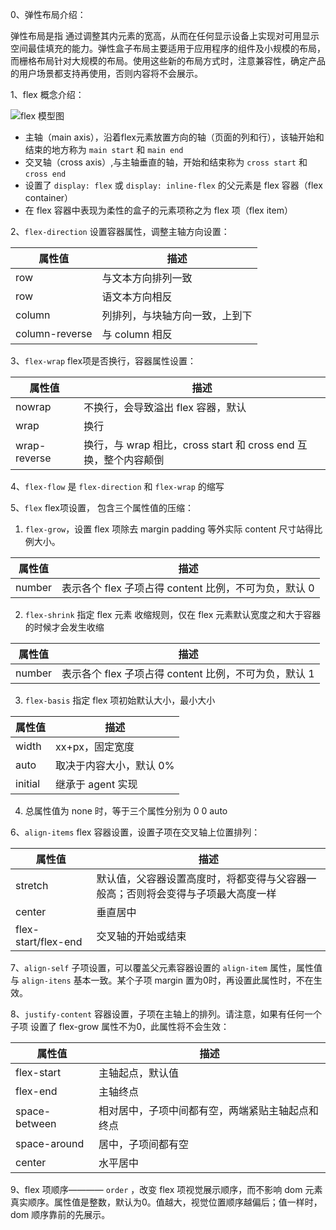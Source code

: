 0、弹性布局介绍：

  弹性布局是指 通过调整其内元素的宽高，从而在任何显示设备上实现对可用显示空间最佳填充的能力。弹性盒子布局主要适用于应用程序的组件及小规模的布局，而栅格布局针对大规模的布局。使用这些新的布局方式时，注意兼容性，确定产品的用户场景都支持再使用，否则内容将不会展示。
  
1、flex 概念介绍：

 ![flex 模型图](https://s20.postimg.cc/k9kx1iqfx/flex_1.png)
 
 * 主轴（main axis），沿着flex元素放置方向的轴（页面的列和行），该轴开始和结束的地方称为 `main start` 和 `main end`
 * 交叉轴（cross axis）,与主轴垂直的轴，开始和结束称为 `cross start` 和 `cross end`
 * 设置了 `display: flex` 或 `display: inline-flex` 的父元素是 flex 容器（flex container）
 * 在 flex 容器中表现为柔性的盒子的元素项称之为 flex 项（flex item）
 
2、`flex-direction` 设置容器属性，调整主轴方向设置：

 | 属性值 | 描述 |
 | -- | -- |
 | row | 与文本方向排列一致 |
 | row | 语文本方向相反 |
 | column | 列排列，与块轴方向一致，上到下 |
 | column-reverse | 与 column 相反 |
 
3、`flex-wrap` flex项是否换行，容器属性设置：


 | 属性值 | 描述 |
 | -- | -- |
 | nowrap | 不换行，会导致溢出 flex 容器，默认 |
 | wrap | 换行 |
 | wrap-reverse | 换行，与 wrap 相比，cross start 和 cross end 互换，整个内容颠倒 |
 
4、`flex-flow` 是 `flex-direction` 和 `flex-wrap` 的缩写

5、`flex` flex项设置， 包含三个属性值的压缩：

 1. `flex-grow`，设置 flex 项除去 margin padding 等外实际 content 尺寸站得比例大小。
 
 | 属性值 | 描述 |
 | -- | -- |
 | number | 表示各个 flex 子项占得 content 比例，不可为负，默认 0 |

 2. `flex-shrink` 指定 flex 元素 收缩规则，仅在 flex 元素默认宽度之和大于容器的时候才会发生收缩 

 | 属性值 | 描述 |
 | -- | -- |
 | number | 表示各个 flex 子项占得 content 比例，不可为负，默认 1 |

 3. `flex-basis` 指定 flex 项初始默认大小，最小大小

 | 属性值 | 描述 |
 | -- | -- |
 | width | xx+px，固定宽度 |
 | auto | 取决于内容大小，默认 0% |
 | initial | 继承于 agent 实现 |

 4. 总属性值为 none 时，等于三个属性分别为 0 0 auto
 
6、`align-items` flex 容器设置，设置子项在交叉轴上位置排列：

 | 属性值 | 描述 |
 | -- | -- |
 | stretch | 默认值，父容器设置高度时，将都变得与父容器一般高；否则将会变得与子项最大高度一样 |
 | center | 垂直居中 |
 | flex-start/flex-end | 交叉轴的开始或结束 |

7、`align-self` 子项设置，可以覆盖父元素容器设置的 `align-item` 属性，属性值与 `align-itens` 基本一致。某个子项 margin 置为0时，再设置此属性时，不在生效。


8、`justify-content` 容器设置，子项在主轴上的排列。请注意，如果有任何一个子项 设置了 flex-grow 属性不为0，此属性将不会生效：

 | 属性值 | 描述 |
 | -- | -- |
 | flex-start | 主轴起点，默认值 |
 | flex-end | 主轴终点 |
 | space-between | 相对居中，子项中间都有空，两端紧贴主轴起点和终点 |
 | space-around | 居中，子项间都有空 |
 | center | 水平居中 |

9、flex 项顺序———— `order` ，改变 flex 项视觉展示顺序，而不影响 dom 元素真实顺序。属性值是整数，默认为0。值越大，视觉位置顺序越偏后；值一样时，dom 顺序靠前的先展示。
